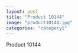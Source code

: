 ```yaml
---
layout: post
title: "Product 10144"
image: "product10144.jpg"
categories: "category1"
---
```

Product 10144
